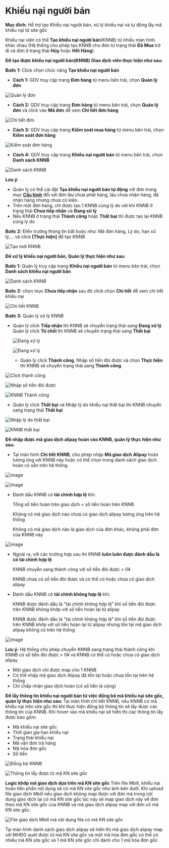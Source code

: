 # Khiếu nại người bán

**Mục đích:** Hỗ trợ tạo Khiếu nại người bán, xử lý khiếu nại và tự động lấy mã khiếu nại từ site gốc

Khiếu nại viên có thể **Tạo khiếu nại người bán**\(KNNB\) từ nhiều màn hình khác nhau \(Hệ thống cho phép tạo KNNB cho đơn từ trạng thái **Đã Mua** trở đi và đơn ở trạng thái **Hủy** hoặc **Hết Hàng**\).

**Để tạo được khiếu nại người bán\(KNNB\) Giao dịch viên thực hiện như sau:**

**Bước 1:** Click chọn chức năng **Tạo khiếu nại người bán**

* **Cách 1:** GDV truy cập trang **Đơn hàng** từ menu bên trái, chọn **Quản lý đơn**

![Qu&#x1EA3;n l&#xFD; &#x111;&#x1A1;n](https://user-images.githubusercontent.com/75475064/105575610-78a20780-5d9f-11eb-83c7-1ef5bd7a3a49.png)

* **Cách 2:** GDV truy cập trang **Đơn hàng** từ menu bên trái, chọn **Quản lý đơn** và click vào **Mã đơn** để xem **Chi tiết đơn hàng**

![Chi ti&#x1EBF;t &#x111;&#x1A1;n](https://user-images.githubusercontent.com/75475064/105575680-fb2ac700-5d9f-11eb-96a4-2f5d00bc0962.png)

* **Cách 3:** GDV truy cập trang **Kiểm soát mua hàng** từ menu bên trái, chọn **Kiểm soát đơn hàng**

![Ki&#x1EC3;m so&#xE1;t &#x111;&#x1A1;n h&#xE0;ng](https://user-images.githubusercontent.com/75475064/105575740-5492f600-5da0-11eb-9baa-aa9240cc22b5.png)

* **Cách 4:** GDV truy cập trang **Khiếu nại người bán** từ menu bên trái, chọn **Danh sách KNNB**

![Danh s&#xE1;ch KNNB](https://user-images.githubusercontent.com/75475064/105575775-915eed00-5da0-11eb-9b08-1b8972fe7554.png)

**Lưu ý**:

* Quản lý có thể cài đặt **Tạo khiếu nại người bán tự động** với đơn trong mục [**Cấu hình**](https://hd.gobiz.vn/m5/cau-hinh/chmuahangnhandon) đối với đơn lâu chưa phát hàng, lâu chưa nhận hàng, đã nhận hàng nhưng chưa có kiện.
* Trên một đơn hàng, chỉ được tạo 1 KNNB cùng lý do với khi KNNB ở trạng thái **Chưa tiếp nhận** và **Đang xử lý**
* Nếu KNNB ở trạng thái **Thành công** hoặc **Thất bại** thì được tạo lại KNNB cùng lý do

**Bước 2:** Điền trường thông tin bắt buộc như: Mã đơn hàng, Lý do, hạn xử lý,... và click **\[Thực hiện\]** để tạo KNNB

![T&#x1EA1;o m&#x1EDB;i KNNB](https://user-images.githubusercontent.com/75475064/106086456-c7abbc00-6154-11eb-8997-9de9b3f31621.png)

**Để xử lý khiếu nại người bán, Quản lý thực hiện như sau:**

**Bước 1:** Quản lý truy cập trang **Khiếu nại người bán** từ menu bên trái, chọn **Danh sách khiếu nại người bán**

![Danh s&#xE1;ch KNNB](https://user-images.githubusercontent.com/75475064/106086927-9c759c80-6155-11eb-8f8b-b13045df4f72.png)

**Bước 2:** chọn mục **Chưa tiếp nhận** sau đó click chọn **Chi tiết** để xem chi tiết khiếu nại

![Chi ti&#x1EBF;t KNNB](https://user-images.githubusercontent.com/75475064/106087260-39383a00-6156-11eb-94a4-2b6960f4b557.png)

**Bước 3:** Quản lý xử lý KNNB

* Quản lý click **Tiếp nhận** thì KNNB sẽ chuyển trạng thái sang **Đang xử lý** Quản lý click **Từ chối** thì KNNB sẽ chuyển trạng thái sang **Thất bại**

  ![&#x110;ang x&#x1EED; l&#xFD;](https://user-images.githubusercontent.com/75475064/106088587-d7c59a80-6158-11eb-9020-54d869c78bd8.png)

  ![&#x110;ang x&#x1EED; l&#xFD;](https://user-images.githubusercontent.com/75475064/106088714-06dc0c00-6159-11eb-8460-546f3b9d7306.png)

  * Quản lý click **Thành công**, Nhập số tiền đòi được và chọn **Thực hiện** thì  KNNB sẽ chuyển trạng thái sang **Thành công**

![Click th&#xE0;nh c&#xF4;ng](https://user-images.githubusercontent.com/75475064/106088800-3428ba00-6159-11eb-95fa-6601b34e00ce.png)

![Nh&#x1EAD;p s&#x1ED1; ti&#x1EC1;n &#x111;&#xF2;i &#x111;&#x1B0;&#x1EE3;c](https://user-images.githubusercontent.com/75475064/106088874-5cb0b400-6159-11eb-99b5-4842954f37c0.png)

![KNNB Th&#xE0;nh c&#xF4;ng](https://user-images.githubusercontent.com/75475064/106089563-c7162400-615a-11eb-81de-d4d2080d396c.png)

* Quản lý click  **Thất bại** và Nhập lý do khiếu nại thất bại thì KNNB chuyển sang trạng thái **Thất bại**

![Nh&#x1EAD;p l&#xFD; do th&#x1EA5;t b&#x1EA1;i](https://user-images.githubusercontent.com/75475064/106089673-02185780-615b-11eb-8718-0ee460e8b56a.png)

![KNNB th&#x1EA5;t b&#x1EA1;i](https://user-images.githubusercontent.com/75475064/106089802-4f94c480-615b-11eb-85ca-90bb485baffd.png)

**Để nhập được mã giao dịch alipay hoàn vào KNNB, quản lý thực hiện như sau:**

* Tại màn hình **Chi tiết KNNB**, cho phép nhập **Mã giao dịch Alipay** hoàn tương ứng với KNNB này hoặc có thể chọn trong danh sách giao dịch hoàn có sẵn trên hệ thống.

![image](https://user-images.githubusercontent.com/75475064/101893038-c17a7400-3bd6-11eb-83b3-6b6e9e84e86c.png)

![image](https://user-images.githubusercontent.com/75475064/101893149-ec64c800-3bd6-11eb-9db2-883216aeefcd.png)

* Đánh dấu KNNB có **tài chính hợp lệ** khi:

  Tổng số tiền hoàn trên giao dịch = số tiền hoàn trên KNNB

  Không có mã giao dịch nào chưa có giao dịch alipay tương ứng trên hệ thống

  Không có mã giao dịch nào là giao dịch của đơn khác, không phải đơn của KNNB này

![image](https://user-images.githubusercontent.com/75475064/102747515-fe8ef500-4392-11eb-967d-d4b9f4883d92.png)

* Ngoài ra, với các trường hợp sau thì KNNB **luôn luôn được đánh dấu là có tài chính hợp lệ**

  KNNB chuyển sang thành công với số tiền đòi được &gt; 0¥

  KNNB chưa có số tiền đòi được và có thể có hoặc chưa có giao dịch alipay

* Đánh dấu KNNB có **tài chính không hợp lệ** khi:

  KNNB được đánh dấu là "tài chính không hợp lệ" khi số tiền đòi được trên KNNB không khớp với số tiền hoàn lại từ alipay

  KNNB được đánh dấu là "tài chính không hợp lệ" khi số tiền đòi được trên KNNB khớp với số tiền hoàn lại từ alipay nhưng tồn tại mã giao dịch alipay không có trên hệ thống

![image](https://user-images.githubusercontent.com/75475064/102748041-09965500-4394-11eb-9862-7725b4192158.png)

**Lưu ý:** Hệ thống cho phép chuyển KNNB sang trạng thái thành công khi KNNB có số tiền đòi được &gt; 0¥ và KNNB có thể có hoặc chưa có giao dịch alipay

* Một giao dịch chỉ được map cho 1 KNNB
* Có thể nhập mã giao dịch Alipay đã tồn tại hoặc chưa tồn tại trên hệ thống
* Chỉ chấp nhận giao dịch hoàn \(có số tiền là cộng\)

**Để lấy thông tin khiếu nại người bán từ việc đồng bộ mã khiếu nại site gốc, quản lý thực hiện như sau:** Tại màn hình chi tiết KNNB, nếu KNNB có mã khiếu nại trên site gốc thì khi thực hiện đồng bộ thông tin sẽ lấy được các thông tin của KNNB. Khi hover vào mã khiếu nại sẽ hiển thị các thông tin lấy được bao gồm:

* Mã khiếu nại site gốc
* Thời gian gia hạn khiếu nại
* Trạng thái khiếu nại 
* Mã vận đơn trả hàng
* Mã hóa đơn gốc
* Số tiền

![&#x110;&#x1ED3;ng b&#x1ED9; KNNB](https://user-images.githubusercontent.com/76998374/104545995-d4f97e80-565d-11eb-87f5-4868ec1af481.png)

![Th&#xF4;ng tin l&#x1EA5;y &#x111;&#x1B0;&#x1EE3;c t&#x1EEB; m&#xE3; KN site g&#x1ED1;c](https://user-images.githubusercontent.com/76998374/104546329-839dbf00-565e-11eb-90b6-f6e008543fd2.png)

**Logic khớp mã giao dịch dựa trên mã KN site gốc** Trên file Mbill, khiếu nại hoàn tiền phần nội dung sẽ có mã KN site gốc như ảnh bên dưới. Khi upload file giao dịch Mbill nếu giao dịch không map được với đơn mà trong nội dung giao dịch lại có mã KN site gốc lúc này sẽ map giao dịch này về đơn theo mã KN site gốc của KNNB và mã giao dịch alipay map với đơn có mã KN site gốc.

![File giao d&#x1ECB;ch Mbill m&#xE0; n&#x1ED9;i dung file c&#xF3; m&#xE3; KN site g&#x1ED1;c](https://user-images.githubusercontent.com/76998374/104565722-4695f480-567f-11eb-9619-0f18e0118490.png)

Tại màn hình danh sách giao dịch alipay sẽ hiển thị mã giao dịch alipay map với MHĐG quét được từ mã KN site gốc và một mã hóa đơn gốc có thể có nhiều mã KN site gốc và 1 mã KN site gốc chỉ dành cho 1 mã hóa đơn gốc

